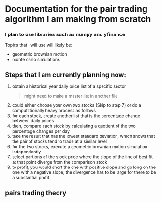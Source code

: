 # Documentation for the pair trading algorithm I am making from scratch

### I plan to use libraries such as numpy and yfinance
Topics that I will use will likely be: 
- geometric brownian motion
- monte carlo simulations

## Steps that I am currently planning now:
1. obtain a historical year daily price list of a specific sector
   > might need to make a master list in another file
2. could either choose your own two stocks (Skip to step 7) or do a computationally heavy process as follows
4. for each stock, create another list that is the percentage change between daily prices
5. then, compare each stock by calculating a quotient of the two percentage changes per day
6. take the result that has the lowest standard deviation, which shows that the pair of stocks tend to trade at a similar level
7. for the two stocks, execute a geometric brownian motion simulation independently
8. select portions of the stock price where the slope of the line of best fit at that point diverge from the comparison stock
9. to profit, you would short the one with positive slope and go long on the one with a negative slope, the divergence has to be large for there to be a substantial profit


 ## pairs trading theory 

 
   
